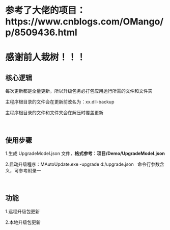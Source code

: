 ﻿<h1>
  参考了大佬的项目：<br/>
  https://www.cnblogs.com/OMango/p/8509436.html
</h1>
<h1>感谢前人栽树！！！</h1>

<h2>核心逻辑</h2>
<p>每次更新都是全量更新，所以升级包务必打包应用运行所需的文件和文件夹</p>
<p>主程序根目录的文件会在更新前改名为：xx.dll-backup</p>
<p>主程序根目录的文件和文件夹会在解压时覆盖更新</p>
<br/>

<h2>使用步骤</h2>
<p>1.生成 UpgradeModel.json 文件，<b>格式参考：项目/Demo/UpgradeModel.json</b></p>
<p>2.启动升级程序：MAutoUpdate.exe -upgrade d:/upgrade.json
&nbsp;&nbsp;命令行参数含义，可参考附录一</p>
<br/>


<h2>功能</h2>
<p>1.远程升级包更新</p>
<p>2.本地升级包更新</p>


